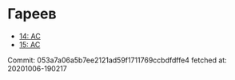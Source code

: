 # Гареев
- [14: AC](14.md)
- [15: AC](15.md)

Commit: 053a7a06a5b7ee2121ad59f1711769ccbdfdffe4
 fetched at: 20201006-190217
